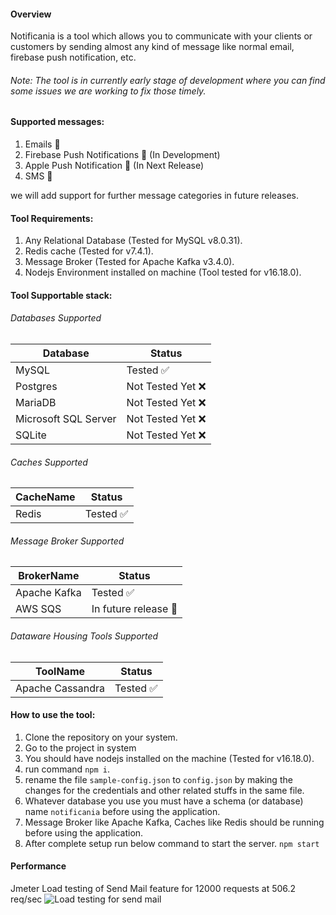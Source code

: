 #### Overview
Notificania is a tool which allows you to communicate with your clients or customers by sending almost any kind of message like normal email, firebase push notification, etc.

###### Note: The tool is in currently early stage of development where you can find some issues we are working to fix those timely.

#### Supported messages:
1. Emails 📧
2. Firebase Push Notifications 🔔  (In Development)
3. Apple Push Notification 🔔 (In Next Release)
4. SMS 💬 

we will add support for further message categories in future releases.

#### Tool Requirements:
1. Any Relational Database (Tested for MySQL v8.0.31).
2. Redis cache (Tested for v7.4.1).
3. Message Broker (Tested for Apache Kafka v3.4.0).
4. Nodejs Environment installed on machine (Tool tested for v16.18.0).

#### Tool Supportable stack:

###### Databases Supported

| Database | Status |
| -------- | ------ |
| MySQL | Tested ✅ |
| Postgres | Not Tested Yet ❌ |
| MariaDB | Not Tested Yet ❌ |
| Microsoft SQL Server | Not Tested Yet ❌ |
| SQLite | Not Tested Yet ❌ |

###### Caches Supported

| CacheName | Status |
| --------- | ------ |
| Redis | Tested ✅ |

###### Message Broker Supported

| BrokerName | Status |
| --------- | ------ |
| Apache Kafka | Tested ✅ |
| AWS SQS | In future release 🎁 |

###### Dataware Housing Tools Supported

| ToolName | Status |
| --------- | ------ |
| Apache Cassandra | Tested ✅ |

#### How to use the tool:
1. Clone the repository on your system.
2. Go to the project in system
3. You should have nodejs installed on the machine (Tested for v16.18.0).
4. run command `npm i`.
5. rename the file `sample-config.json` to `config.json` by making the changes for the credentials and other related stuffs in the same file.
6. Whatever database you use you must have a schema (or database) name `notificania` before using the application.
7. Message Broker like Apache Kafka, Caches like Redis should be running before using the application.
8. After complete setup run below command to start the server. `npm start`


#### Performance

Jmeter Load testing of Send Mail feature for
12000 requests at 506.2 req/sec
![Load testing for send mail]([https://raw.githubusercontent.com/your-username/your-repo/main/path-to-image.png](https://github.com/themockingjester/notificania/blob/master/src/resources/otherAssets/send_mail_load_test.png))

